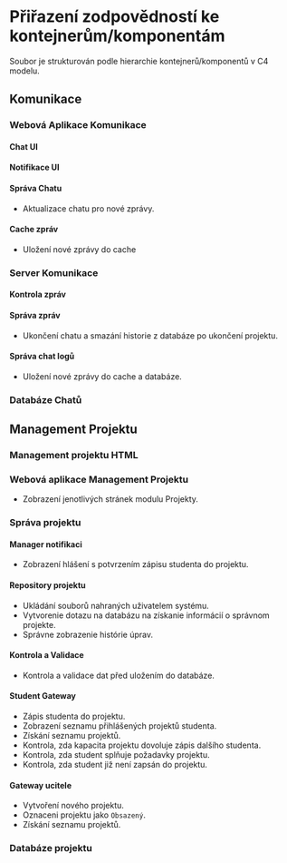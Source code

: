 # Přiřazení zodpovědností ke kontejnerům/komponentám

Soubor je strukturován podle hierarchie kontejnerů/komponentů v C4 modelu.

## Komunikace

### Webová Aplikace Komunikace

#### Chat UI

#### Notifikace UI

#### Správa Chatu

- Aktualizace chatu pro nové zprávy.

#### Cache zpráv

- Uložení nové zprávy do cache

### Server Komunikace

#### Kontrola zpráv

#### Správa zpráv

- Ukončení chatu a smazání historie z databáze po ukončení projektu.

#### Správa chat logů

- Uložení nové zprávy do cache a databáze.

### Databáze Chatů

## Management Projektu

### Management projektu HTML

### Webová aplikace Management Projektu

- Zobrazení jenotlivých stránek modulu Projekty.

### Správa projektu

#### Manager notifikaci
- Zobrazení hlášení s potvrzením zápisu studenta do projektu. 

#### Repository projektu
- Ukládání souborů nahraných uživatelem systému.
- Vytvorenie dotazu na databázu na získanie informácií o správnom projekte.
- Správne zobrazenie histórie úprav.

#### Kontrola a Validace
- Kontrola a validace dat před uložením do databáze.

#### Student Gateway
- Zápis studenta do projektu.
- Zobrazení seznamu přihlášených projektů studenta.
- Získání seznamu projektů.
- Kontrola, zda kapacita projektu dovoluje zápis dalšího studenta.
- Kontrola, zda student splňuje požadavky projektu.
- Kontrola, zda student již není zapsán do projektu.


#### Gateway ucitele
- Vytvoření nového projektu.
- Oznaceni projektu jako `Obsazený`.
- Získání seznamu projektů.

### Databáze projektu


